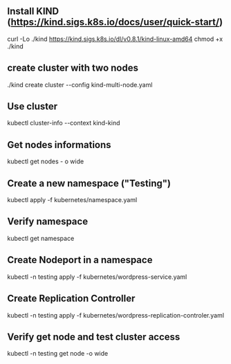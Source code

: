 Install KIND (https://kind.sigs.k8s.io/docs/user/quick-start/)
----------------------------------------
curl -Lo ./kind https://kind.sigs.k8s.io/dl/v0.8.1/kind-linux-amd64
chmod +x ./kind

create cluster with two nodes
----------------------------------------
./kind create cluster --config kind-multi-node.yaml


Use cluster
------------------------------------
kubectl cluster-info --context kind-kind


Get nodes informations
---------------------------------------------
kubectl get nodes - o wide


Create a new namespace ("Testing")
-----------------------------------------------
kubectl apply -f kubernetes/namespace.yaml

Verify namespace
---------------------------------------------
kubectl get namespace


Create Nodeport in a namespace
------------------------------------------------------
kubectl -n testing apply -f kubernetes/wordpress-service.yaml


Create Replication Controller
--------------------------------------------------
kubectl -n testing apply -f kubernetes/wordpress-replication-controler.yaml 


Verify get node and test cluster access
----------------------------------------------
kubectl -n testing get node -o wide
